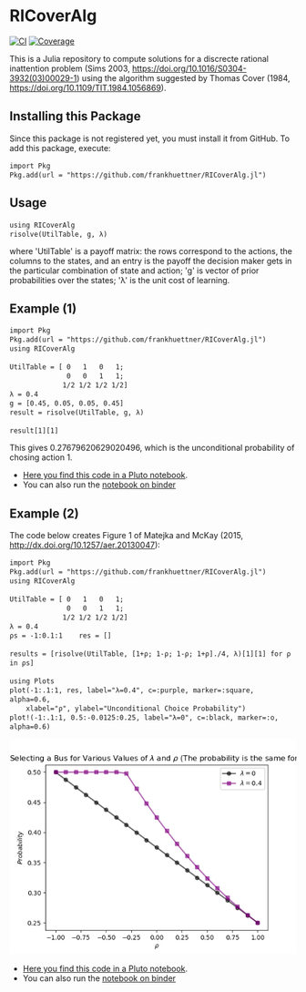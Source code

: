 # RICoverAlg
[![CI](https://github.com/frankhuettner/RICoverAlg.jl/actions/workflows/main.yml/badge.svg)](https://github.com/frankhuettner/RICoverAlg.jl/actions/workflows/main.yml)
[![Coverage](https://codecov.io/gh/FrankHuettner/RICoverAlg.jl/branch/main/graph/badge.svg)](https://codecov.io/gh/FrankHuettner/RICoverAlg.jl)


This is a Julia repository to compute solutions for a discrecte rational inattention problem (Sims 2003, https://doi.org/10.1016/S0304-3932(03)00029-1) using the algorithm suggested by Thomas Cover (1984, https://doi.org/10.1109/TIT.1984.1056869).

## Installing this Package
Since this package is not registered yet, you must install it from GitHub. To add this package, execute: 

    import Pkg
    Pkg.add(url = "https://github.com/frankhuettner/RICoverAlg.jl")

## Usage
    using RICoverAlg
    risolve(UtilTable, g, λ)
where 'UtilTable' is a payoff matrix: the rows correspond to the actions, the columns to the states, and an entry is the payoff the decision maker gets in the particular combination of state and action;
'g' is vector of prior probabilities over the states;
'λ' is the unit cost of learning.

## Example (1)

	import Pkg
	Pkg.add(url = "https://github.com/frankhuettner/RICoverAlg.jl")
	using RICoverAlg
    
    UtilTable = [ 0   1   0   1;
                  0   0   1   1;
                 1/2 1/2 1/2 1/2]
    λ = 0.4
    g = [0.45, 0.05, 0.05, 0.45]
    result = risolve(UtilTable, g, λ)

    result[1][1]
    
This gives 0.27679620629020496, which is the unconditional probability of chosing action 1.
* [Here you find this code in a Pluto notebook](https://github.com/frankhuettner/RICoverAlg.jl/blob/main/doc/MM_RBT.jl).   
* You can also run the [notebook on binder](https://binder.plutojl.org/v0.16.4/open?url=https%253A%252F%252Fraw.githubusercontent.com%252Ffrankhuettner%252FRICoverAlg.jl%252Fmain%252Fdoc%252FMM_RBT.jl)


## Example (2)
The code below creates Figure 1 of Matejka and McKay (2015, http://dx.doi.org/10.1257/aer.20130047):

	import Pkg
	Pkg.add(url = "https://github.com/frankhuettner/RICoverAlg.jl")
	using RICoverAlg
    
    UtilTable = [ 0   1   0   1;
                  0   0   1   1;
                 1/2 1/2 1/2 1/2]
    λ = 0.4
    ρs = -1:0.1:1    res = []

    results = [risolve(UtilTable, [1+ρ; 1-ρ; 1-ρ; 1+ρ]./4, λ)[1][1] for ρ in ρs]

    using Plots
    plot(-1:.1:1, res, label="λ=0.4", c=:purple, marker=:square, alpha=0.6,
        xlabel="ρ", ylabel="Unconditional Choice Probability")
    plot!(-1:.1:1, 0.5:-0.0125:0.25, label="λ=0", c=:black, marker=:o, alpha=0.6)
    
![alt text](doc/img/MM_RBT.png "Figure 1 of Majetka and McKay (2015) -- computation done with the package RICoverAlg")


* [Here you find this code in a Pluto notebook](https://github.com/frankhuettner/RICoverAlg.jl/blob/main/doc/MM_RBT_plot.jl).   
* You can also run the [notebook on binder](https://binder.plutojl.org/v0.16.4/open?url=https%253A%252F%252Fraw.githubusercontent.com%252Ffrankhuettner%252FRICoverAlg.jl%252Fmain%252Fdoc%252FMM_RBT_plot.jl)

